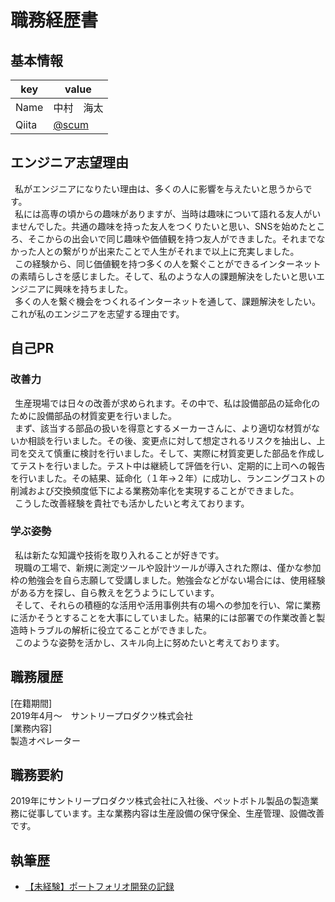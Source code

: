 # 職務経歴書

## 基本情報

|key|value|
|---|-----|
|Name|中村　海太|
|Qiita|[@scum](https://qiita.com/scum)|

## エンジニア志望理由
&ensp;私がエンジニアになりたい理由は、多くの人に影響を与えたいと思うからです。  
&ensp;私には高専の頃からの趣味がありますが、当時は趣味について語れる友人がいませんでした。共通の趣味を持った友人をつくりたいと思い、SNSを始めたところ、そこからの出会いで同じ趣味や価値観を持つ友人ができました。それまでなかった人との繋がりが出来たことで人生がそれまで以上に充実しました。  
&ensp;この経験から、同じ価値観を持つ多くの人を繋ぐことができるインターネットの素晴らしさを感じました。そして、私のような人の課題解決をしたいと思いエンジニアに興味を持ちました。  
&ensp;多くの人を繋ぐ機会をつくれるインターネットを通して、課題解決をしたい。これが私のエンジニアを志望する理由です。

## 自己PR
### 改善力
&ensp;生産現場では日々の改善が求められます。その中で、私は設備部品の延命化のために設備部品の材質変更を行いました。  
&ensp;まず、該当する部品の扱いを得意とするメーカーさんに、より適切な材質がないか相談を行いました。その後、変更点に対して想定されるリスクを抽出し、上司を交えて慎重に検討を行いました。そして、実際に材質変更した部品を作成してテストを行いました。テスト中は継続して評価を行い、定期的に上司への報告を行いました。その結果、延命化（１年→２年）に成功し、ランニングコストの削減および交換頻度低下による業務効率化を実現することができました。  
&ensp;こうした改善経験を貴社でも活かしたいと考えております。

### 学ぶ姿勢
&ensp;私は新たな知識や技術を取り入れることが好きです。  
&ensp;現職の工場で、新規に測定ツールや設計ツールが導入された際は、僅かな参加枠の勉強会を自ら志願して受講しました。勉強会などがない場合には、使用経験がある方を探し、自ら教えを乞うようにしています。  
&ensp;そして、それらの積極的な活用や活用事例共有の場への参加を行い、常に業務に活かそうとすることを大事にしていました。結果的には部署での作業改善と製造時トラブルの解析に役立てることができました。  
&ensp;このような姿勢を活かし、スキル向上に努めたいと考えております。

## 職務履歴
[在籍期間]  
2019年4月〜　サントリープロダクツ株式会社  
[業務内容]  
製造オペレーター

## 職務要約
2019年にサントリープロダクツ株式会社に入社後、ペットボトル製品の製造業務に従事しています。主な業務内容は生産設備の保守保全、生産管理、設備改善です。

<!-- ### 2019/04 - 現在 : サントリープロダクツ株式会社 -->

<!-- 職務: 製造オペレーター -->

<!-- #### 職務内容の名前 -->

<!-- - ペットボトル製品 -->

## 執筆歴
* [【未経験】ポートフォリオ開発の記録](https://qiita.com/scum/items/b62a3c2e939e536de867)
